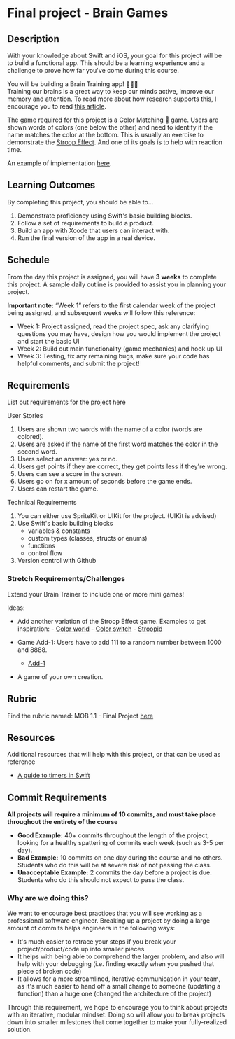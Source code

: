 # Final project - Brain Games

## Description
With your knowledge about Swift and iOS, your goal for this project will be to build a functional app.
This should be a learning experience and a challenge to prove how far you've come during this course.

You will be building a Brain Training app! 🧠💪🏼<br>
Training our brains is a great way to keep our minds active, improve our memory and attention.
To read more about how research supports this, I encourage you to read [this article](https://www.apa.org/monitor/2014/10/mind-games).

The game required for this project is a Color Matching 🌈 game.
Users are shown words of colors (one below the other) and need to identify if the name matches the color at the bottom.
This is usually an exercise to demonstrate the [Stroop Effect](https://en.wikipedia.org/wiki/Stroop_effect).
And one of its goals is to help with reaction time.

An example of implementation [here](https://www.lumosity.com/en/brain-games/color-match/).

## Learning Outcomes
By completing this project, you should be able to…

1. Demonstrate proficiency using Swift's basic building blocks.
1. Follow a set of requirements to build a product.
1. Build an app with Xcode that users can interact with.
1. Run the final version of the app in a real device.

## Schedule
From the day this project is assigned, you will have **3 weeks** to complete this project. A sample daily outline is provided to assist you in planning your project.

**Important note:** “Week 1” refers to the first calendar week of the project being assigned, and subsequent weeks will follow this reference:

- Week 1: Project assigned, read the project spec, ask any clarifying questions you may have, design how you would implement the project and start the basic UI
- Week 2: Build out main functionality (game mechanics) and hook up UI
- Week 3: Testing, fix any remaining bugs, make sure your code has helpful comments, and submit the project!

## Requirements
List out requirements for the project here

User Stories
1. Users are shown two words with the name of a color (words are colored).
1. Users are asked if the name of the first word matches the color in the second word.
1. Users select an answer: yes or no.
1. Users get points if they are correct, they get points less if they're wrong.
1. Users can see a score in the screen.
1. Users go on for x amount of seconds before the game ends.
1. Users can restart the game.

Technical Requirements
1. You can either use SpriteKit or UIKit for the project. (UIKit is advised)
1. Use Swift's basic building blocks
	-	variables & constants
	- custom types (classes, structs or enums)
	- functions
	- control flow
1. Version control with Github

### Stretch Requirements/Challenges

Extend your Brain Trainer to include one or more mini games!

Ideas:
- Add another variation of the Stroop Effect game.
	Examples to get inspiration:
		- [Color world](https://apps.apple.com/us/app/color-word-match/id1369388320)
		- [Color switch](https://apps.apple.com/us/app/colorswitch/id923653602)
		- [Stroopid](https://apps.apple.com/us/app/stroopid/id1254974957)

- Game Add-1: Users have to add 111 to a random number between 1000 and 8888.
	- [Add-1](https://apps.apple.com/us/app/add1/id1469416958)

- A game of your own creation.

## Rubric
Find the rubric named: MOB 1.1 - Final Project [here]()

## Resources
Additional resources that will help with this project, or that can be used as reference

- [A guide to timers in Swift](https://learnappmaking.com/timer-swift-how-to/)

## Commit Requirements
**All projects will require a minimum of 10 commits, and must take place throughout the entirety of the course**

- **Good Example:** 40+ commits throughout the length of the project, looking for a healthy spattering of commits each week (such as 3-5 per day).
- **Bad Example:** 10 commits on one day during the course and no others. Students who do this will be at severe risk of not passing the class.
- **Unacceptable Example:** 2 commits the day before a project is due. Students who do this should not expect to pass the class.

### Why are we doing this?
We want to encourage best practices that you will see working as a professional software engineer. Breaking up a project by doing a large amount of commits helps engineers in the following ways:

- It's much easier to retrace your steps if you break your project/product/code up into smaller pieces
- It helps with being able to comprehend the larger problem, and also will help with your debugging (i.e. finding exactly when you pushed that piece of broken code)
- It allows for a more streamlined, iterative communication in your team, as it's much easier to hand off a small change to someone (updating a function) than a huge one (changed the architecture of the project)

Through this requirement, we hope to encourage you to think about projects with an iterative, modular mindset. Doing so will allow you to break projects down into smaller milestones that come together to make your fully-realized solution.

